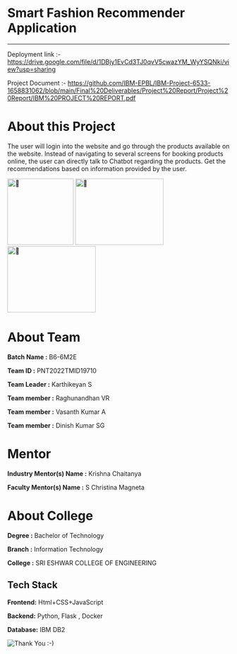 # Smart Fashion Recommender Application
---
Deployment link :-  https://drive.google.com/file/d/1DBjy1EvCd3TJ0qvV5cwazYM_WyYSQNki/view?usp=sharing 

Project Document :- https://github.com/IBM-EPBL/IBM-Project-6533-1658831062/blob/main/Final%20Deliverables/Project%20Report/Project%20Report/IBM%20PROJECT%20REPORT.pdf

# About this Project
The user will login into the website and go through the products available on the website.  Instead of navigating to several screens for booking products online, the user can directly talk to Chatbot regarding the products.  Get the recommendations based on information provided by the user.



<img src="https://devtechnosys.com/insights/wp-content/uploads/2020/11/chatbots.gif" alt="🌱" width="150" height="150"> <span>
<img src="https://i.pinimg.com/originals/58/31/1e/58311e3f691d9b4efd5e4d3d96f846b9.gif" alt="🌱" width="200" height="150"> </span><span><img src="https://cdn.dribbble.com/users/790118/screenshots/6971331/media/d1e6cf91d6df3a0ba4dcdffd0b4a05f2.gif" alt="🌱" width="200" height="150"></span>

# About Team 

**Batch Name :** B6-6M2E

**Team ID :** PNT2022TMID19710


**Team Leader :** Karthikeyan S

**Team member :** Raghunandhan VR

**Team member :** Vasanth Kumar A

**Team member :** Dinish Kumar SG

# Mentor
**Industry Mentor(s) Name :** Krishna Chaitanya

**Faculty Mentor(s) Name :** S Christina Magneta

# About College

**Degree	:**	
Bachelor of Technology

**Branch	:**	
Information Technology

**College	:**	
SRI ESHWAR COLLEGE OF ENGINEERING

## Tech Stack

**Frontend:** Html+CSS+JavaScript

**Backend:** Python, Flask , Docker

**Database:** IBM DB2




![Thank You :-)](https://i0.wp.com/paulaspoint.com/wp-content/uploads/2018/04/thank-you.jpg?fit=275%2C183)
